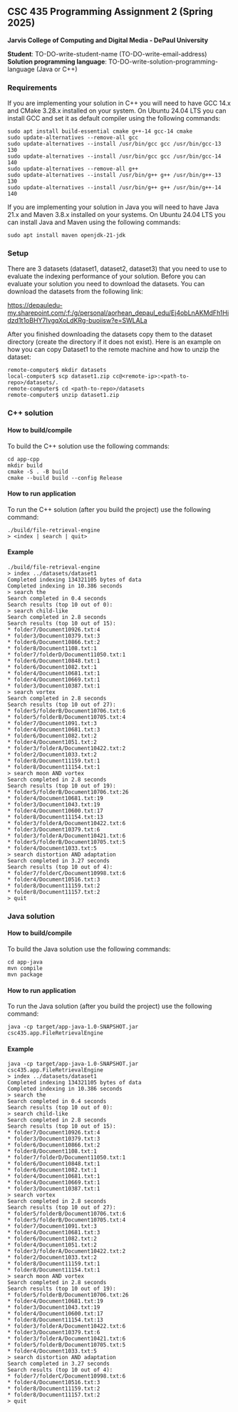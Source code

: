 ## CSC 435 Programming Assignment 2 (Spring 2025)
**Jarvis College of Computing and Digital Media - DePaul University**

**Student**: TO-DO-write-student-name (TO-DO-write-email-address)  
**Solution programming language**: TO-DO-write-solution-programming-language (Java or C++)

### Requirements

If you are implementing your solution in C++ you will need to have GCC 14.x and CMake 3.28.x installed on your system.
On Ubuntu 24.04 LTS you can install GCC and set it as default compiler using the following commands:

```
sudo apt install build-essential cmake g++-14 gcc-14 cmake
sudo update-alternatives --remove-all gcc
sudo update-alternatives --install /usr/bin/gcc gcc /usr/bin/gcc-13 130
sudo update-alternatives --install /usr/bin/gcc gcc /usr/bin/gcc-14 140
sudo update-alternatives --remove-all g++
sudo update-alternatives --install /usr/bin/g++ g++ /usr/bin/g++-13 130
sudo update-alternatives --install /usr/bin/g++ g++ /usr/bin/g++-14 140
```

If you are implementing your solution in Java you will need to have Java 21.x and Maven 3.8.x installed on your systems.
On Ubuntu 24.04 LTS you can install Java and Maven using the following commands:

```
sudo apt install maven openjdk-21-jdk
```

### Setup

There are 3 datasets (dataset1, dataset2, dataset3) that you need to use to evaluate the indexing performance of your solution.
Before you can evaluate your solution you need to download the datasets.
You can download the datasets from the following link:

https://depauledu-my.sharepoint.com/:f:/g/personal/aorhean_depaul_edu/Ej4obLnAKMdFh1Hidzd1t1oBHY7IvgqXoLdKRg-buoiisw?e=SWLALa

After you finished downloading the datasets copy them to the dataset directory (create the directory if it does not exist).
Here is an example on how you can copy Dataset1 to the remote machine and how to unzip the dataset:

```
remote-computer$ mkdir datasets
local-computer$ scp dataset1.zip cc@<remote-ip>:<path-to-repo>/datasets/.
remote-computer$ cd <path-to-repo>/datasets
remote-computer$ unzip dataset1.zip
```

### C++ solution
#### How to build/compile

To build the C++ solution use the following commands:
```
cd app-cpp
mkdir build
cmake -S . -B build
cmake --build build --config Release
```

#### How to run application

To run the C++ solution (after you build the project) use the following command:
```
./build/file-retrieval-engine
> <index | search | quit>
```

#### Example

```
./build/file-retrieval-engine
> index ../datasets/dataset1
Completed indexing 134321105 bytes of data
Completed indexing in 10.386 seconds
> search the
Search completed in 0.4 seconds
Search results (top 10 out of 0):
> search child-like
Search completed in 2.8 seconds
Search results (top 10 out of 15):
* folder7/Document10926.txt:4
* folder3/Document10379.txt:3
* folder6/Document10866.txt:2
* folder8/Document1108.txt:1
* folder7/folderD/Document11050.txt:1
* folder6/Document10848.txt:1
* folder6/Document1082.txt:1
* folder4/Document10681.txt:1
* folder4/Document10669.txt:1
* folder3/Document10387.txt:1
> search vortex
Search completed in 2.8 seconds
Search results (top 10 out of 27):
* folder5/folderB/Document10706.txt:6
* folder5/folderB/Document10705.txt:4
* folder7/Document1091.txt:3
* folder4/Document10681.txt:3
* folder6/Document1082.txt:2
* folder4/Document1051.txt:2
* folder3/folderA/Document10422.txt:2
* folder2/Document1033.txt:2
* folder8/Document11159.txt:1
* folder8/Document11154.txt:1
> search moon AND vortex
Search completed in 2.8 seconds
Search results (top 10 out of 19):
* folder5/folderB/Document10706.txt:26
* folder4/Document10681.txt:19
* folder3/Document1043.txt:19
* folder4/Document10600.txt:17
* folder8/Document11154.txt:13
* folder3/folderA/Document10422.txt:6
* folder3/Document10379.txt:6
* folder3/folderA/Document10421.txt:6
* folder5/folderB/Document10705.txt:5
* folder4/Document1033.txt:5
> search distortion AND adaptation
Search completed in 3.27 seconds
Search results (top 10 out of 4):
* folder7/folderC/Document10998.txt:6
* folder4/Document10516.txt:3
* folder8/Document11159.txt:2
* folder8/Document11157.txt:2
> quit
```

### Java solution
#### How to build/compile

To build the Java solution use the following commands:
```
cd app-java
mvn compile
mvn package
```

#### How to run application

To run the Java solution (after you build the project) use the following command:
```
java -cp target/app-java-1.0-SNAPSHOT.jar csc435.app.FileRetrievalEngine
```

#### Example

```
java -cp target/app-java-1.0-SNAPSHOT.jar csc435.app.FileRetrievalEngine
> index ../datasets/dataset1
Completed indexing 134321105 bytes of data
Completed indexing in 10.386 seconds
> search the
Search completed in 0.4 seconds
Search results (top 10 out of 0):
> search child-like
Search completed in 2.8 seconds
Search results (top 10 out of 15):
* folder7/Document10926.txt:4
* folder3/Document10379.txt:3
* folder6/Document10866.txt:2
* folder8/Document1108.txt:1
* folder7/folderD/Document11050.txt:1
* folder6/Document10848.txt:1
* folder6/Document1082.txt:1
* folder4/Document10681.txt:1
* folder4/Document10669.txt:1
* folder3/Document10387.txt:1
> search vortex
Search completed in 2.8 seconds
Search results (top 10 out of 27):
* folder5/folderB/Document10706.txt:6
* folder5/folderB/Document10705.txt:4
* folder7/Document1091.txt:3
* folder4/Document10681.txt:3
* folder6/Document1082.txt:2
* folder4/Document1051.txt:2
* folder3/folderA/Document10422.txt:2
* folder2/Document1033.txt:2
* folder8/Document11159.txt:1
* folder8/Document11154.txt:1
> search moon AND vortex
Search completed in 2.8 seconds
Search results (top 10 out of 19):
* folder5/folderB/Document10706.txt:26
* folder4/Document10681.txt:19
* folder3/Document1043.txt:19
* folder4/Document10600.txt:17
* folder8/Document11154.txt:13
* folder3/folderA/Document10422.txt:6
* folder3/Document10379.txt:6
* folder3/folderA/Document10421.txt:6
* folder5/folderB/Document10705.txt:5
* folder4/Document1033.txt:5
> search distortion AND adaptation
Search completed in 3.27 seconds
Search results (top 10 out of 4):
* folder7/folderC/Document10998.txt:6
* folder4/Document10516.txt:3
* folder8/Document11159.txt:2
* folder8/Document11157.txt:2
> quit
```

